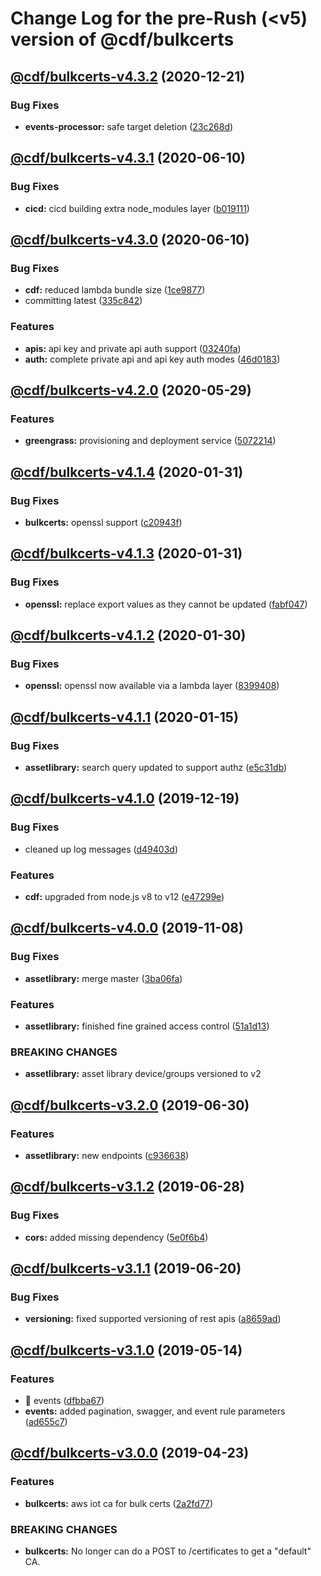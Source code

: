 # Change Log for the pre-Rush (<v5) version of @cdf/bulkcerts

## [@cdf/bulkcerts-v4.3.2](@cdf/bulkcerts-v4.3.1...@cdf/bulkcerts-v4.3.2) (2020-12-21)

### Bug Fixes

* **events-processor:** safe target deletion ([23c268d](23c268d1ca40e1b53c8d371f8fb22d0bf34c885f))


## [@cdf/bulkcerts-v4.3.1](@cdf/bulkcerts-v4.3.0...@cdf/bulkcerts-v4.3.1) (2020-06-10)


### Bug Fixes

* **cicd:** cicd building extra node_modules layer ([b019111](b019111adadea7bac04ed3aaa35254c3137615e0))

## [@cdf/bulkcerts-v4.3.0](@cdf/bulkcerts-v4.2.0...@cdf/bulkcerts-v4.3.0) (2020-06-10)


### Bug Fixes

* **cdf:** reduced lambda bundle size ([1ce9877](1ce9877878831dac78b00ddbc5589cadead19d53))
* committing latest ([335c842](335c84223ab2a860c52766559b220170a64c7c17))


### Features

* **apis:** api key and private api auth support ([03240fa](03240fad4867ada8d9babd68d1124e6e4f7770da))
* **auth:** complete private api and api key auth modes ([46d0183](46d0183e779e21a7ad39e879481b369bec2d060f))

## [@cdf/bulkcerts-v4.2.0](@cdf/bulkcerts-v4.1.4...@cdf/bulkcerts-v4.2.0) (2020-05-29)


### Features

* **greengrass:** provisioning and deployment service ([5072214](5072214fb81a0d6a8f8641bf0f52fefb7f2ad950))

## [@cdf/bulkcerts-v4.1.4](@cdf/bulkcerts-v4.1.3...@cdf/bulkcerts-v4.1.4) (2020-01-31)


### Bug Fixes

* **bulkcerts:** openssl support ([c20943f](c20943ff8594b614fda6adf04c2d8a7388d997d9))

## [@cdf/bulkcerts-v4.1.3](@cdf/bulkcerts-v4.1.2...@cdf/bulkcerts-v4.1.3) (2020-01-31)


### Bug Fixes

* **openssl:** replace export values as they cannot be updated ([fabf047](fabf047016b3c57b3bf56108fc9a6ce9fbeb44e5))

## [@cdf/bulkcerts-v4.1.2](@cdf/bulkcerts-v4.1.1...@cdf/bulkcerts-v4.1.2) (2020-01-30)


### Bug Fixes

* **openssl:** openssl now available via a lambda layer ([8399408](8399408649b2a8f3074500c1ae43844dd3f5147a))

## [@cdf/bulkcerts-v4.1.1](@cdf/bulkcerts-v4.1.0...@cdf/bulkcerts-v4.1.1) (2020-01-15)


### Bug Fixes

* **assetlibrary:** search query updated to support authz ([e5c31db](e5c31db609841406d98733e62e3ed93073ffbb1f))

## [@cdf/bulkcerts-v4.1.0](@cdf/bulkcerts-v4.0.0...@cdf/bulkcerts-v4.1.0) (2019-12-19)


### Bug Fixes

* cleaned up log messages ([d49403d](d49403d11f3f73ea8c5ce061bfa790ec40cd8c13))


### Features

* **cdf:** upgraded from node.js v8 to v12 ([e47299e](e47299ee399acf6554a0845048c4fed99251c2b1))

## [@cdf/bulkcerts-v4.0.0](@cdf/bulkcerts-v3.2.0...@cdf/bulkcerts-v4.0.0) (2019-11-08)


### Bug Fixes

* **assetlibrary:** merge master ([3ba06fa](3ba06fa9fc5b264ceaed0f97ccf45fab97d57a08))


### Features

* **assetlibrary:** finished fine grained access control ([51a1d13](51a1d134ec48be2d62edc575998752ff866230bf))


### BREAKING CHANGES

* **assetlibrary:** asset library device/groups versioned to v2

## [@cdf/bulkcerts-v3.2.0](@cdf/bulkcerts-v3.1.2...@cdf/bulkcerts-v3.2.0) (2019-06-30)


### Features

* **assetlibrary:** new endpoints ([c936638](c936638))

## [@cdf/bulkcerts-v3.1.2](@cdf/bulkcerts-v3.1.1...@cdf/bulkcerts-v3.1.2) (2019-06-28)


### Bug Fixes

* **cors:** added missing dependency ([5e0f6b4](5e0f6b4))

## [@cdf/bulkcerts-v3.1.1](@cdf/bulkcerts-v3.1.0...@cdf/bulkcerts-v3.1.1) (2019-06-20)


### Bug Fixes

* **versioning:** fixed supported versioning of rest apis ([a8659ad](a8659ad))

## [@cdf/bulkcerts-v3.1.0](@cdf/bulkcerts-v3.0.0...@cdf/bulkcerts-v3.1.0) (2019-05-14)


### Features

* 🎸 events ([dfbba67](dfbba67))
* **events:** added pagination, swagger, and event rule parameters ([ad655c7](ad655c7))

## [@cdf/bulkcerts-v3.0.0](@cdf/bulkcerts-v2.0.0...@cdf/bulkcerts-v3.0.0) (2019-04-23)


### Features

* **bulkcerts:** aws iot ca for bulk certs ([2a2fd77](2a2fd77))


### BREAKING CHANGES

* **bulkcerts:** No longer can do a POST to /certificates to get a "default" CA.
